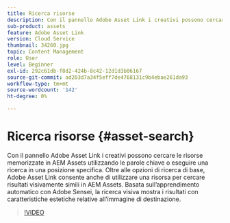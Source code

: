 ```yaml
---
title: Ricerca risorse
description: Con il pannello Adobe Asset Link i creativi possono cercare le risorse memorizzate in AEM Assets utilizzando le parole chiave o eseguire una ricerca in una posizione specifica. Oltre alle opzioni di ricerca di base, Adobe Asset Link consente anche di utilizzare una risorsa per cercare risultati visivamente simili in AEM Assets. Basata sull’apprendimento automatico con Adobe Sensei, la ricerca visiva mostra i risultati con caratteristiche estetiche relative all’immagine di destinazione.
sub-product: assets
feature: Adobe Asset Link
version: Cloud Service
thumbnail: 34260.jpg
topic: Content Management
role: User
level: Beginner
exl-id: 292c61db-f8d2-424b-8c42-12d1d3b06167
source-git-commit: ad203d7a34f5eff7de4768131c9b4ebae261da93
workflow-type: tm+mt
source-wordcount: '142'
ht-degree: 0%

---
```


# Ricerca risorse {#asset-search}

Con il pannello Adobe Asset Link i creativi possono cercare le risorse memorizzate in AEM Assets utilizzando le parole chiave o eseguire una ricerca in una posizione specifica. Oltre alle opzioni di ricerca di base, Adobe Asset Link consente anche di utilizzare una risorsa per cercare risultati visivamente simili in AEM Assets. Basata sull’apprendimento automatico con Adobe Sensei, la ricerca visiva mostra i risultati con caratteristiche estetiche relative all’immagine di destinazione.

>[!VIDEO](https://video.tv.adobe.com/v/34260/?quality=12)
